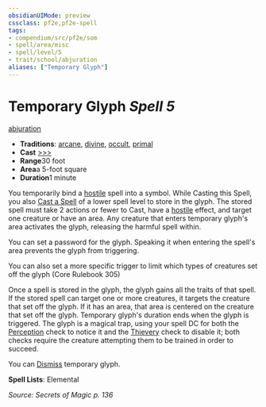 ```yaml
---
obsidianUIMode: preview
cssclass: pf2e,pf2e-spell
tags:
- compendium/src/pf2e/som
- spell/area/misc
- spell/level/5
- trait/school/abjuration
aliases: ["Temporary Glyph"]
---
```

# Temporary Glyph *Spell 5*   
[abjuration](abjuration.md)  

- **Traditions**: [arcane](arcane.md), [divine](divine.md), [occult](occult.md), [primal](primal.md)
- **Cast** [>>>](chapter-9-playing-the-game.md#Actions "Three-Action") 
- **Range**30 foot
- **Area**a 5-foot square
- **Duration**1 minute

You temporarily bind a [hostile](conditions.md#Hostile) spell into a symbol. While Casting this Spell, you also [Cast a Spell](cast-a-spell.md) of a lower spell level to store in the glyph. The stored spell must take 2 actions or fewer to Cast, have a [hostile](conditions.md#Hostile) effect, and target one creature or have an area. Any creature that enters temporary glyph's area activates the glyph, releasing the harmful spell within.

You can set a password for the glyph. Speaking it when entering the spell's area prevents the glyph from triggering.

You can also set a more specific trigger to limit which types of creatures set off the glyph (Core Rulebook 305)

Once a spell is stored in the glyph, the glyph gains all the traits of that spell. If the stored spell can target one or more creatures, it targets the creature that set off the glyph. If it has an area, that area is centered on the creature that set off the glyph. Temporary glyph's duration ends when the glyph is triggered. The glyph is a magical trap, using your spell DC for both the [Perception](../skills.md#Perception) check to notice it and the [Thievery](../skills.md#Thievery) check to disable it; both checks require the creature attempting them to be trained in order to succeed.

You can [Dismiss](dismiss.md) temporary glyph.

**Spell Lists**: Elemental

*Source: Secrets of Magic p. 136*